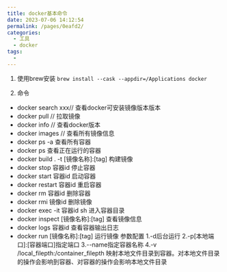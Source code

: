 ```yaml
---
title: docker基本命令
date: 2023-07-06 14:12:54
permalink: /pages/0eafd2/
categories:
  - 工具
  - docker
tags:
  - 
---
```

1. 使用brew安装
`
brew install --cask --appdir=/Applications docker
`

2. 命令
- docker search xxx// 查看docker可安装镜像版本版本
- docker pull // 拉取镜像
- docker info // 查看docker版本
- docker images // 查看所有镜像信息
- docker ps -a 查看所有容器
- docker ps 查看正在运行的容器
- docker build . -t [镜像名称]:[tag] 构建镜像
- docker stop 容器id 停止容器
- docker start 容器id 启动容器
- docker restart 容器id 重启容器
- docker rm 容器id 删除容器
- docker rmi 镜像id 删除镜像
- docker exec -it 容器id sh 进入容器目录
- docker inspect [镜像名称]:[tag] 查看镜像信息
- docker logs 容器id 查看容器输出日志
- docker run [镜像名称]:[tag] 运行镜像
参数配置
1.-d后台运行
2.-p[本地端口]:[容器端口]指定端口
3.--name指定容器名称
4.-v /local_filepth:/container_filepth 映射本地文件目录到容器。对本地文件目录的操作会影响到容器、对容器的操作会影响本地文件目录
